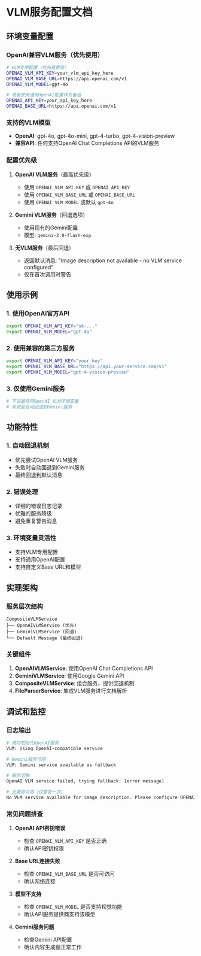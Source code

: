 # VLM服务配置文档

## 环境变量配置

### OpenAI兼容VLM服务（优先使用）

```bash
# VLM专用配置（优先级更高）
OPENAI_VLM_API_KEY=your_vlm_api_key_here
OPENAI_VLM_BASE_URL=https://api.openai.com/v1
OPENAI_VLM_MODEL=gpt-4o

# 或者使用通用OpenAI配置作为备选
OPENAI_API_KEY=your_api_key_here
OPENAI_BASE_URL=https://api.openai.com/v1
```

### 支持的VLM模型

- **OpenAI**: gpt-4o, gpt-4o-mini, gpt-4-turbo, gpt-4-vision-preview
- **兼容API**: 任何支持OpenAI Chat Completions API的VLM服务

### 配置优先级

1. **OpenAI VLM服务**（最高优先级）
   - 使用 `OPENAI_VLM_API_KEY` 或 `OPENAI_API_KEY`
   - 使用 `OPENAI_VLM_BASE_URL` 或 `OPENAI_BASE_URL`
   - 使用 `OPENAI_VLM_MODEL` 或默认 `gpt-4o`

2. **Gemini VLM服务**（回退选项）
   - 使用现有的Gemini配置
   - 模型: `gemini-2.0-flash-exp`

3. **无VLM服务**（最后回退）
   - 返回默认消息: "Image description not available - no VLM service configured"
   - 仅在首次调用时警告

## 使用示例

### 1. 使用OpenAI官方API

```bash
export OPENAI_VLM_API_KEY="sk-..."
export OPENAI_VLM_MODEL="gpt-4o"
```

### 2. 使用兼容的第三方服务

```bash
export OPENAI_VLM_API_KEY="your_key"
export OPENAI_VLM_BASE_URL="https://api.your-service.com/v1"
export OPENAI_VLM_MODEL="gpt-4-vision-preview"
```

### 3. 仅使用Gemini服务

```bash
# 不设置任何OpenAI VLM环境变量
# 系统会自动回退到Gemini服务
```

## 功能特性

### 1. 自动回退机制
- 优先尝试OpenAI VLM服务
- 失败时自动回退到Gemini服务
- 最终回退到默认消息

### 2. 错误处理
- 详细的错误日志记录
- 优雅的服务降级
- 避免重复警告消息

### 3. 环境变量灵活性
- 支持VLM专用配置
- 支持通用OpenAI配置
- 支持自定义Base URL和模型

## 实现架构

### 服务层次结构

```
CompositeVLMService
├── OpenAIVLMService (优先)
├── GeminiVLMService (回退)
└── Default Message (最终回退)
```

### 关键组件

1. **OpenAIVLMService**: 使用OpenAI Chat Completions API
2. **GeminiVLMService**: 使用Google Gemini API
3. **CompositeVLMService**: 组合服务，提供回退机制
4. **FileParserService**: 集成VLM服务进行文档解析

## 调试和监控

### 日志输出

```bash
# 成功初始化OpenAI服务
VLM: Using OpenAI-compatible service

# Gemini服务可用
VLM: Gemini service available as fallback

# 服务切换
OpenAI VLM service failed, trying fallback: [error message]

# 无服务可用（仅警告一次）
No VLM service available for image description. Please configure OPENAI_VLM_API_KEY or ensure Gemini service is available.
```

### 常见问题排查

1. **OpenAI API密钥错误**
   - 检查 `OPENAI_VLM_API_KEY` 是否正确
   - 确认API密钥权限

2. **Base URL连接失败**
   - 检查 `OPENAI_VLM_BASE_URL` 是否可访问
   - 确认网络连接

3. **模型不支持**
   - 检查 `OPENAI_VLM_MODEL` 是否支持视觉功能
   - 确认API服务提供商支持该模型

4. **Gemini服务问题**
   - 检查Gemini API配置
   - 确认内容生成器正常工作